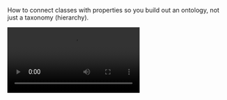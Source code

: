 How to connect classes with properties so you build out an ontology, not just a taxonomy (hierarchy).

![GitHub Logo](/adding_properties/properties1.mkv)
